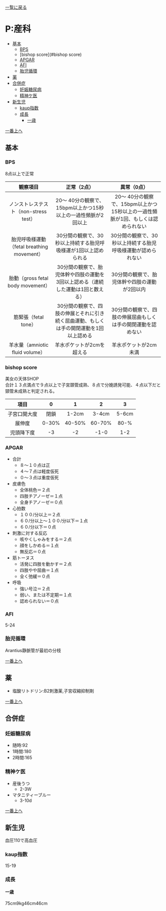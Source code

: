 [一覧に戻る](../README.md)

# P:産科

* [基本](#基本)
    * [BPS](#bps)
    * [bishop score](#bishop score)
    * [APGAR](#apgar)
    * [AFI](#afi)
    * [胎児循環](#胎児循環)
* [薬](#薬)
* [合併症](#合併症)
    * [妊娠糖尿病](#妊娠糖尿病)
    * [精神ケ医](#精神ケ医)
* [新生児](#新生児)
    * [kaup指数](#kaup指数)
    * [成長](#成長)
        * [一歳](#一歳)


[一番上へ](#p:産科)
## 基本
### BPS
8点以上で正常

| 観察項目	| 正常（2点） | 異常（0点） |
| :-: | :-: | :-: |
| ノンストレステスト（non-stress test）|	20～ 40分の観察で、15bpm以上かつ15秒以上の一過性頻脈が2回以上	| 20～ 40分の観察で、15bpm以上かつ15秒以上の一過性頻脈が1回、もしくは認められない|
| 胎児呼吸様運動（fetal breathing movement）|	30分間の観察で、30秒以上持続する胎児呼吸様運が1回以上認められる |	30分間の観察で、30秒以上持続する胎児呼吸様運動が認められない|
|胎動（gross fetal body movement）|	30分間の観察で、胎児体幹や四肢の運動を3回以上認める（連続した運動は1回と数える） |	30分間の観察で、胎児体幹や四肢の運動が2回以内 |
|筋緊張（fetal tone） |	30分間の観察で、四肢の伸展とそれに引き続く屈曲運動、もしくは手の開閉運動を1回以上認める	| 30分間の観察で、四肢の伸展屈曲もしくは手の開閉運動を認めない|
|羊水量（amniotic fluid volume）|	羊水ポケットが2cmを超える |	羊水ポケットが2cm未満|

### bishop score
美女の天体SHOP  
合計１３点満点で９点以上で子宮頚管成熟、８点で分娩誘発可能、４点以下だと頸管未成熟と判定される。  

| 項目 | 0 | 1 | 2 | 3 | 
|:-: | :-:| :-:|:-:|:-:|
| 子宮口開大度 | 閉鎖 | 1-2cm | 3-4cm | 5-6cm |
| 展伸度 |0-30%|40-50%|60-70%|80-%|
|児頭降下度|-3|-2|-1-0|1-2 

### APGAR
* 合計
    * ８〜１０点は正
    * ４〜７点は軽度仮死
    * ０〜３点は重度仮死
* 皮膚色
    * 全体桃色＝２点
    * 四肢チアノーゼ＝１点
    * 全身チアノーゼ＝０点
* 心拍数
    * １００/分以上＝２点
    * ６０/分以上〜１００/分以下＝１点
    * ６０/分以下＝０点 
* 刺激に対する反応
    * 咳やくしゃみをする＝２点
    * 顔をしかめる＝１点
    * 無反応＝０点 
* 筋トーヌス
    * 活発に四肢を動かす＝２点
    * 四肢やや屈曲＝１点
    * 全く弛緩＝０点 
* 呼吸
    * 強い号泣＝２点
    * 弱い、または不定期＝１点
    * 認められない＝０点

### AFI
5-24

### 胎児循環
Arantius静脈管が最初の分枝

[一番上へ](#p:産科)
## 薬
* 塩酸リトドリン:B2刺激薬,子宮収縮抑制剤

[一番上へ](#p:産科)
## 合併症
### 妊娠糖尿病
* 随時:92
* 1時間:180
* 2時間:165

### 精神ケ医
* 産後うつ
    * 2-3W
* マタニティーブルー
    * 3-10d

[一番上へ](#p:産科)
## 新生児
血圧110で高血圧

### kaup指数
15-19

### 成長
#### 一歳
75cm9kg46cm46cm
